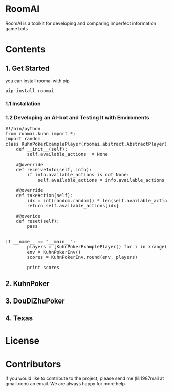 # RoomAI

RoomAI is a toolkit for developing and comparing imperfect information game bots


# Contents

## 1. Get Started

you can install roomai with pip 

<pre>
pip install roomai
</pre>

### 1.1 Installation

### 1.2 Developing an AI-bot and Testing It with Enviroments

<pre>
#!/bin/python
from roomai.kuhn import *;
import random
class KuhnPokerExamplePlayer(roomai.abstract.AbstractPlayer):
    def __init__(self):
        self.available_actions  = None

    #@override
    def receiveInfo(self, info):
        if info.available_actions is not None:
            self.available_actions = info.available_actions

    #@override
    def takeAction(self):
        idx = int(random.random() * len(self.available_actions))
        return self.available_actions[idx]

    #@overide
    def reset(self):
        pass


if __name__ == "__main__":
        players = [KuhnPokerExamplePlayer() for i in xrange(2)]
        env = KuhnPokerEnv()
        scores = KuhnPokerEnv.round(env, players)

        print scores
</pre>

## 2. KuhnPoker

## 3. DouDiZhuPoker

## 4. Texas

# License

# Contributors

If you would like to contribute to the project, please send me (lili1987mail at gmail.com) an email. We are always happy for more help.
